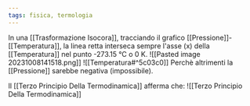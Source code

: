 ```yaml
---
tags: fisica, termologia
---
```

In una [[Trasformazione Isocora]], tracciando il grafico [[Pressione]]-[[Temperatura]], la linea retta interseca sempre l'asse (x) della [[Temperatura]] nel punto -273.15 °C o 0 K.
![[Pasted image 20231008141518.png]]
![[Temperatura#^5c03c0]]
Perchè altrimenti la [[Pressione]] sarebbe negativa (impossibile).

Il [[Terzo Principio Della Termodinamica]] afferma che:
![[Terzo Principio Della Termodinamica]]